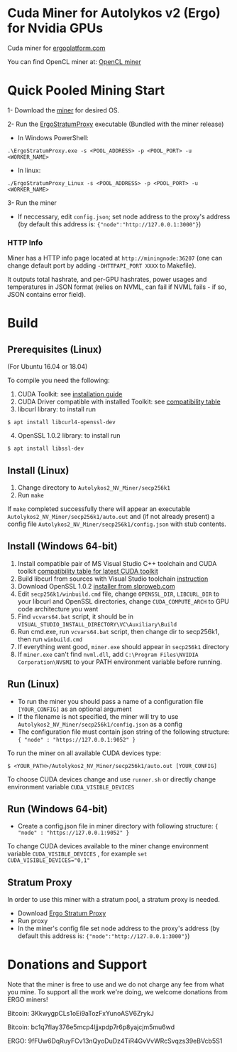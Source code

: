 # Cuda Miner for Autolykos v2 (Ergo) for Nvidia GPUs

Cuda miner for [ergoplatform.com](https://github.com/ergoplatform)

You can find OpenCL miner at:  [OpenCL miner](https://github.com/mhssamadani/Autolykos2_AMD_Miner)

# Quick Pooled Mining Start
1- Download the [miner](https://github.com/mhssamadani/Autolykos2_NV_Miner/releases) for desired OS.

2- Run the [ErgoStratumProxy](https://github.com/mhssamadani/ErgoStratumProxy/releases) executable (Bundled with the miner release)
- In Windows PowerShell:
```
.\ErgoStratumProxy.exe -s <POOL_ADDRESS> -p <POOL_PORT> -u <WORKER_NAME>
```
- In linux:
```
./ErgoStratumProxy_Linux -s <POOL_ADDRESS> -p <POOL_PORT> -u <WORKER_NAME>
```

3- Run the miner 

- If neccessary, edit `config.json`; set node address to the proxy's address (by default this address is: ```{"node":"http://127.0.0.1:3000"}```)
### HTTP Info

Miner has a HTTP info page located at `http://miningnode:36207` (one can change default port by adding `-DHTTPAPI_PORT XXXX` to Makefile).

It outputs total hashrate, and per-GPU hashrates, power usages and temperatures in JSON format (relies on NVML, can fail if NVML fails - if so, JSON contains error field).

# Build

## Prerequisites (Linux)
(For Ubuntu 16.04 or 18.04)

To compile you need the following:

1. CUDA Toolkit: see [installation guide](https://docs.nvidia.com/cuda/cuda-installation-guide-linux/index.html)
2. CUDA Driver compatible with installed Toolkit: see [compatibility table](https://docs.nvidia.com/deploy/cuda-compatibility/index.html#binary-compatibility__table-toolkit-driver)
3. libcurl library: to install run
```
$ apt install libcurl4-openssl-dev
```
4. OpenSSL 1.0.2 library: to install run
```
$ apt install libssl-dev
```

## Install (Linux)

1. Change directory to `Autolykos2_NV_Miner/secp256k1`
2. Run `make`

If `make` completed successfully there will appear an executable
`Autolykos2_NV_Miner/secp256k1/auto.out` and (if not already present)
a config file `Autolykos2_NV_Miner/secp256k1/config.json` with stub contents.

## Install (Windows 64-bit)

1. Install compatible pair of MS Visual Studio C++ toolchain and CUDA toolkit [compatibility table for latest CUDA toolkit](https://docs.nvidia.com/cuda/cuda-installation-guide-microsoft-windows/)
2. Build libcurl from sources with Visual Studio toolchain [instruction](https://medium.com/@chuy.max/compile-libcurl-on-windows-with-visual-studio-2017-x64-and-ssl-winssl-cff41ac7971d)
3. Download OpenSSL 1.0.2 [installer from slproweb.com](https://slproweb.com/download/Win64OpenSSL-1_0_2u.exe)
4. Edit `secp256k1/winbuild.cmd` file, change `OPENSSL_DIR`, `LIBCURL_DIR` to your libcurl and OpenSSL directories, change `CUDA_COMPUTE_ARCH` to GPU code architecture you want
5. Find `vcvars64.bat` script, it should be in `VISUAL_STUDIO_INSTALL_DIRECTORY\VC\Auxiliary\Build`
6. Run cmd.exe, run `vcvars64.bat` script, then change dir to secp256k1, then run `winbuild.cmd`
7. If everything went good, `miner.exe` should appear in `secp256k1` directory 
8. If `miner.exe` can't find `nvml.dll`, add `C:\Program Files\NVIDIA Corporation\NVSMI` to your PATH environment variable before running.


## Run (Linux)

- To run the miner you should pass a name of a configuration file `[YOUR_CONFIG]` as an optional argument
- If the filename is not specified, the miner will try to use `Autolykos2_NV_Miner/secp256k1/config.json` as a config
- The configuration file must contain json string of the following structure:  
`{ "node" : "https://127.0.0.1:9052" }`

To run the miner on all available CUDA devices type:
```
$ <YOUR_PATH>/Autolykos2_NV_Miner/secp256k1/auto.out [YOUR_CONFIG]
```

To choose CUDA devices change and use `runner.sh` or directly change environment variable `CUDA_VISIBLE_DEVICES`

## Run (Windows 64-bit)

- Create a config.json file in miner directory with following structure:
`{ "node" : "https://127.0.0.1:9052" }`

To change CUDA devices available to the miner change environment variable `CUDA_VISIBLE_DEVICES` , for example ` set CUDA_VISIBLE_DEVICES="0,1" `

## Stratum Proxy

In order to use this miner with a stratum pool, a stratum proxy is needed.
- Download [Ergo Stratum Proxy](https://github.com/mhssamadani/ErgoStratumProxy)
- Run proxy
- In the miner's config file set node address to the proxy's address
 (by default this address is: ```{"node":"http://127.0.0.1:3000"}```)


# Donations and Support

Note that the miner is free to use and we do not charge any fee from what you mine. To support all the work we're doing, we welcome donations from ERGO miners!

Bitcoin: 3KkwygpCLs1oEi9aTozFxYunoASV6ZrykJ

Bitcoin: bc1q7flay376e5mcp4ljjxpdp7r6p8yajcjm5mu6wd

ERGO: 9fFUw6DqRuyFCv13nQyoDuDz4TiR4GvVvWRcSvqzs39eBVcb5S1
